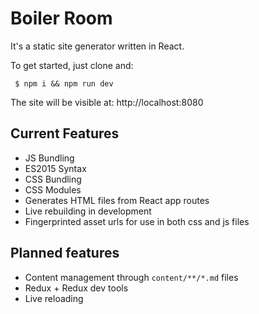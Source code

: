 # Boiler Room

It's a static site generator written in React.

To get started, just clone and:

```
 $ npm i && npm run dev
```

The site will be visible at: http://localhost:8080

## Current Features

* JS Bundling
* ES2015 Syntax
* CSS Bundling
* CSS Modules
* Generates HTML files from React app routes
* Live rebuilding in development
* Fingerprinted asset urls for use in both css and js files

## Planned features

* Content management through `content/**/*.md` files
* Redux + Redux dev tools
* Live reloading
